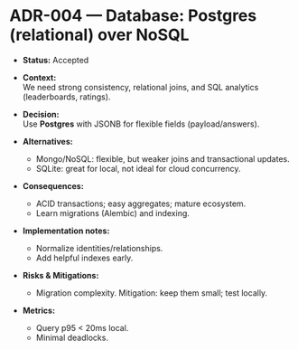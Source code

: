 # ADR-004 — Database: Postgres (relational) over NoSQL

- **Status:** Accepted
- **Context:**  
  We need strong consistency, relational joins, and SQL analytics (leaderboards, ratings).

- **Decision:**  
  Use **Postgres** with JSONB for flexible fields (payload/answers).

- **Alternatives:**  
  - Mongo/NoSQL: flexible, but weaker joins and transactional updates.  
  - SQLite: great for local, not ideal for cloud concurrency.

- **Consequences:**  
  + ACID transactions; easy aggregates; mature ecosystem.  
  - Learn migrations (Alembic) and indexing.

- **Implementation notes:**  
  - Normalize identities/relationships.  
  - Add helpful indexes early.

- **Risks & Mitigations:**  
  - Migration complexity. Mitigation: keep them small; test locally.

- **Metrics:**  
  - Query p95 < 20ms local.  
  - Minimal deadlocks.
